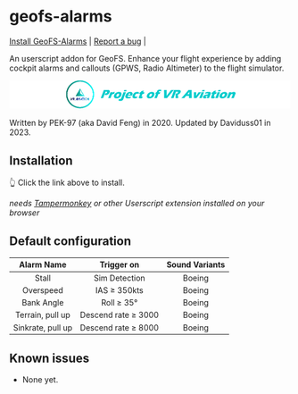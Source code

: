 # geofs-alarms

[Install GeoFS-Alarms](https://github.com/Daviduss01/geofs-alarms/raw/master/geofs-alarms.user.js) | [Report a bug](https://github.com/Daviduss01/geofs-alarms/issues) |

An userscript addon for GeoFS. Enhance your flight experience by adding cockpit alarms and callouts (GPWS, Radio Altimeter) to the flight simulator.

![VRA Logo](vra_logo.png)

Written by PEK-97 (aka David Feng) in 2020.
Updated by Daviduss01 in 2023.

## Installation

👆 Click the link above to install.

*needs [Tampermonkey](https://www.tampermonkey.net/) or other Userscript extension installed on your browser*

## Default configuration


|    Alarm Name    |        Trigger on       | Sound Variants |
| :--------------: | :---------------------: | :------------: |
| Stall            | Sim Detection           | Boeing         |
| Overspeed        | IAS ≥ 350kts            | Boeing         |
| Bank Angle       | Roll ≥ 35°              | Boeing         |
| Terrain, pull up | Descend rate ≥ 3000     | Boeing         |
| Sinkrate, pull up| Descend rate ≥ 8000     | Boeing         |

## Known issues


- None yet.
